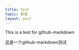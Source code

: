 ```yaml
---
title: test
topic: 英语
layout: post
---
```

This is a test for github-markdown

这是一个github-markdown测试
